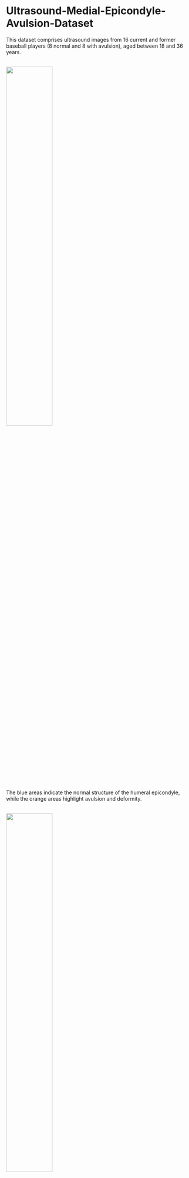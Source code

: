 # Ultrasound-Medial-Epicondyle-Avulsion-Dataset

This dataset comprises ultrasound images from 16 current and former baseball players (8 normal and 8 with avulsion), aged between 18 and 36 years.  

<br>

<img src="https://github.com/user-attachments/assets/2870f0b4-af09-455f-b6ea-716110c6215e" width="50%">

The blue areas indicate the normal structure of the humeral epicondyle, while the orange areas highlight avulsion and deformity.  

<br>

<img src="https://github.com/user-attachments/assets/a849d2bf-461e-4320-a188-9d92de340ef3" width="50%">

The images were acquired using musculoskeletal ultrasonography (SONIMAGE MX1, KONICA MINOLTA, Tokyo, Japan) with an 11-MHz linear probe by three experienced orthopedic surgeons.
The participants lay on a bed with their elbows flexed at 90 degrees. Then, a surgeon moved the gel-applied probe around the medial elbow.

This dataset is licensed under the [Creative Commons Attribution-NonCommercial 4.0 International License (CC BY-NC 4.0)](https://creativecommons.org/licenses/by-nc/4.0/).
Dataset link: https://drive.google.com/drive/folders/1KmhhIIU0JUir6MtfmkzJDzsfzQJqyAgG?usp=sharing
Pixel-wise annotations are provided in `.bmp` format.

